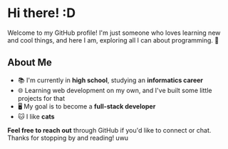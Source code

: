 # Hi there! :D 
Welcome to my GitHub profile! I'm just someone who loves learning new and cool things, and here I am, exploring all I can about programming. 🚀  

## About Me  
- 📚 I'm currently in **high school**, studying an **informatics career**  
- 🌐 Learning web development on my own, and I've built some little projects for that   
- 🖥️ My goal is to become a **full-stack developer**    
- 🐱 I like **cats**    

**Feel free to reach out** through GitHub if you'd like to connect or chat.  
Thanks for stopping by and reading! uwu  
